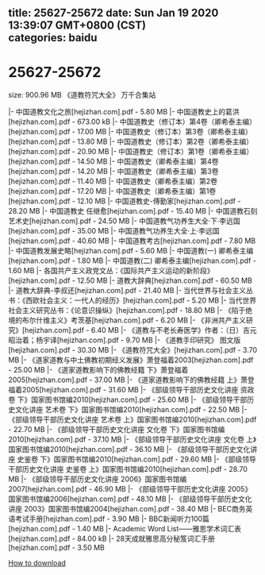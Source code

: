 
title: 25627-25672
date: Sun Jan 19 2020 13:39:07 GMT+0800 (CST)    
categories: baidu
---

# 25627-25672
size: 900.96 MB
 《道教符咒大全》 万千合集站
 
|- 中国道教文化之旅[hejizhan.com].pdf - 5.80 MB
|- 中国道教史上的葛洪[hejizhan.com].pdf - 673.00 kB
|- 中国道教史（修订本）第4卷（卿希泰主编）[hejizhan.com].pdf - 17.00 MB
|- 中国道教史（修订本）第3卷（卿希泰主编）[hejizhan.com].pdf - 13.80 MB
|- 中国道教史（修订本）第2卷（卿希泰主编）[hejizhan.com].pdf - 20.90 MB
|- 中国道教史（修订本）第1卷（卿希泰主编）[hejizhan.com].pdf - 14.50 MB
|- 中国道教史（卿希泰主编）第4卷[hejizhan.com].pdf - 14.20 MB
|- 中国道教史（卿希泰主编）第3卷[hejizhan.com].pdf - 11.40 MB
|- 中国道教史（卿希泰主编）第2卷[hejizhan.com].pdf - 17.20 MB
|- 中国道教史（卿希泰主编）第1卷[hejizhan.com].pdf - 12.10 MB
|- 中国道教史-傅勤家[hejizhan.com].pdf - 28.20 MB
|- 中国道教史 任继愈[hejizhan.com].pdf - 15.40 MB
|- 中国道教石刻艺术史[hejizhan.com].pdf - 24.50 MB
|- 中国道教气功养生大全·下·李远国[hejizhan.com].pdf - 35.00 MB
|- 中国道教气功养生大全·上·李远国[hejizhan.com].pdf - 40.60 MB
|- 中国道教考古[hejizhan.com].pdf - 7.80 MB
|- 中国道教发展史略[hejizhan.com].pdf - 5.60 MB
|- 中国道教(一) 卿希泰主编[hejizhan.com].pdf - 1.80 MB
|- 中国道教(二) 卿希泰主编[hejizhan.com].pdf - 1.60 MB
|- 各国共产主义政党文丛：《国际共产主义运动的新阶段》[hejizhan.com].pdf - 12.50 MB
|- 道教大辞典[hejizhan.com].pdf - 60.50 MB
|- 道教大辞典-李叔还[hejizhan.com].pdf - 21.40 MB
|- 当代世界与社会主义丛书：《西欧社会主义：一代人的经历》[hejizhan.com].pdf - 5.20 MB
|- 当代世界社会主义研究丛书：《论意识操纵》[hejizhan.com].pdf - 18.80 MB
|- 《陷于绝境的布尔什维主义》考茨基[hejizhan.com].pdf - 6.20 MB
|- 《非洲共产主义研究》[hejizhan.com].pdf - 6.40 MB
|- 《道教与不老长寿医学》作者：（日）吉元昭治着；杨宇译[hejizhan.com].pdf - 9.70 MB
|- 《道教手印研究》 图文版[hejizhan.com].pdf - 30.30 MB
|- 《道教符咒大全》[hejizhan.com].pdf - 3.70 MB
|- 《道家道教与中土佛教初期经义发展》萧登福着2003[hejizhan.com].pdf - 25.00 MB
|- 《道家道教影响下的佛教经籍 下》萧登福着2005[hejizhan.com].pdf - 37.00 MB
|- 《道家道教影响下的佛教经籍 上》萧登福着2005[hejizhan.com].pdf - 31.60 MB
|- 《部级领导干部历史文化讲座 资政卷 下》国家图书馆编2010[hejizhan.com].pdf - 25.60 MB
|- 《部级领导干部历史文化讲座 艺术卷 下》国家图书馆编2010[hejizhan.com].pdf - 22.50 MB
|- 《部级领导干部历史文化讲座 艺术卷 上》国家图书馆编2010[hejizhan.com].pdf - 22.70 MB
|- 《部级领导干部历史文化讲座 文化卷 下》国家图书馆编2010[hejizhan.com].pdf - 37.10 MB
|- 《部级领导干部历史文化讲座 文化卷 上》国家图书馆编2010[hejizhan.com].pdf - 36.10 MB
|- 《部级领导干部历史文化讲座 史鉴卷 下》国家图书馆编2010[hejizhan.com].pdf - 29.60 MB
|- 《部级领导干部历史文化讲座 史鉴卷 上》国家图书馆编2010[hejizhan.com].pdf - 28.70 MB
|- 《部级领导干部历史文化讲座 2006》国家图书馆编2007[hejizhan.com].pdf - 46.90 MB
|- 《部级领导干部历史文化讲座 2005》国家图书馆编2006[hejizhan.com].pdf - 48.10 MB
|- 《部级领导干部历史文化讲座 2003》国家图书馆编2004[hejizhan.com].pdf - 38.40 MB
|- BEC商务英语考试手册[hejizhan.com].pdf - 3.90 MB
|- BBC新闻听力100篇[hejizhan.com].pdf - 1.40 MB
|- Academic Word List——雅思学术词汇表[hejizhan.com].pdf - 84.00 kB
|- 28天成就雅思高分秘笈词汇手册[hejizhan.com].pdf - 3.50 MB

[How to download](https://bpcam.bemobtrk.com/go/2ceec3aa-1ca2-46d6-b9ff-aaa5c184517c?jno=1565)